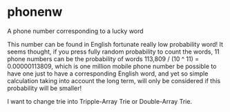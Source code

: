 phonenw
=======

A phone number corresponding to a lucky word

This number can be found in English fortunate really low probability word! It seems thought, if you press fully random probability to count the words, 11 phone numbers can be the probability of words 113,809 / (10 ^ 11) = 0.00000113809, which is one million mobile phone number be possible to have one just to have a corresponding English word, and yet so simple calculation taking into account the long term, will only be considered if this probability will be smaller!

I want to change trie into Tripple-Array Trie or Double-Array Trie.
